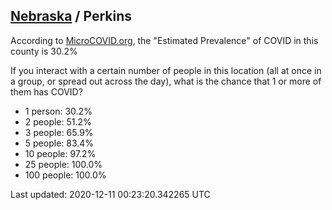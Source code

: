 
## [Nebraska](/united-states/nebraska) / Perkins

According to [MicroCOVID.org](http://microcovid.org),
the "Estimated Prevalence" of COVID in this county is 30.2%

If you interact with a certain number of people in this location
(all at once in a group, or spread out across the day), what is the chance that
1 or more of them has COVID?

- 1 person: 30.2%
- 2 people: 51.2%
- 3 people: 65.9%
- 5 people: 83.4%
- 10 people: 97.2%
- 25 people: 100.0%
- 100 people: 100.0%

Last updated: 2020-12-11 00:23:20.342265 UTC

